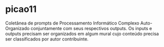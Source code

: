 # picao11
Coletânea de prompts de Processamento Informático Complexo Auto-Organizado conjuntamente com seus respectivos outputs. Os inputs e outputs precisam ser organizados em algum mural cujo conteúdo precisa ser classificados por autor contribuinte.
